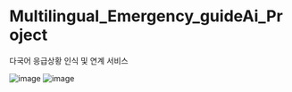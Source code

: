 # Multilingual_Emergency_guideAi_Project
다국어 응급상황 인식 및 연계 서비스 

![image](https://github.com/user-attachments/assets/935ca1fc-70cf-4a69-be83-a344bc19db66)
![image](https://github.com/user-attachments/assets/deb6d406-4517-410b-a191-f9ec91b48b58)
